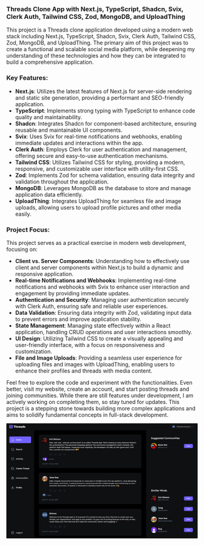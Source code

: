 ### Threads Clone App with Next.js, TypeScript, Shadcn, Svix, Clerk Auth, Tailwind CSS, Zod, MongoDB, and UploadThing

This project is a Threads clone application developed using a modern web stack including Next.js, TypeScript, Shadcn, Svix, Clerk Auth, Tailwind CSS, Zod, MongoDB, and UploadThing. The primary aim of this project was to create a functional and scalable social media platform, while deepening my understanding of these technologies and how they can be integrated to build a comprehensive application.

### Key Features:

- **Next.js**: Utilizes the latest features of Next.js for server-side rendering and static site generation, providing a performant and SEO-friendly application.
- **TypeScript**: Implements strong typing with TypeScript to enhance code quality and maintainability.
- **Shadcn**: Integrates Shadcn for component-based architecture, ensuring reusable and maintainable UI components.
- **Svix**: Uses Svix for real-time notifications and webhooks, enabling immediate updates and interactions within the app.
- **Clerk Auth**: Employs Clerk for user authentication and management, offering secure and easy-to-use authentication mechanisms.
- **Tailwind CSS**: Utilizes Tailwind CSS for styling, providing a modern, responsive, and customizable user interface with utility-first CSS.
- **Zod**: Implements Zod for schema validation, ensuring data integrity and validation throughout the application.
- **MongoDB**: Leverages MongoDB as the database to store and manage application data efficiently.
- **UploadThing**: Integrates UploadThing for seamless file and image uploads, allowing users to upload profile pictures and other media easily.

### Project Focus:

This project serves as a practical exercise in modern web development, focusing on:

- **Client vs. Server Components**: Understanding how to effectively use client and server components within Next.js to build a dynamic and responsive application.
- **Real-time Notifications and Webhooks**: Implementing real-time notifications and webhooks with Svix to enhance user interaction and engagement by providing immediate updates.
- **Authentication and Security**: Managing user authentication securely with Clerk Auth, ensuring safe and reliable user experiences.
- **Data Validation**: Ensuring data integrity with Zod, validating input data to prevent errors and improve application stability.
- **State Management**: Managing state effectively within a React application, handling CRUD operations and user interactions smoothly.
- **UI Design**: Utilizing Tailwind CSS to create a visually appealing and user-friendly interface, with a focus on responsiveness and customization.
- **File and Image Uploads**: Providing a seamless user experience for uploading files and images with UploadThing, enabling users to enhance their profiles and threads with media content.

Feel free to explore the code and experiment with the functionalities. Even better, visit my website, create an account, and start posting threads and joining communities. While there are still features under development, I am actively working on completing them, so stay tuned for updates. This project is a stepping stone towards building more complex applications and aims to solidify fundamental concepts in full-stack development.

![](demo.png)

